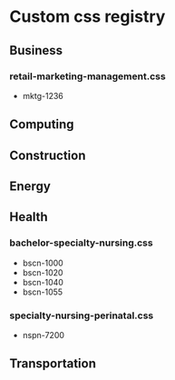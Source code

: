 # Custom css registry

## Business

### retail-marketing-management.css

* mktg-1236

## Computing

## Construction

## Energy

## Health

### bachelor-specialty-nursing.css

* bscn-1000
* bscn-1020
* bscn-1040
* bscn-1055

### specialty-nursing-perinatal.css

* nspn-7200

## Transportation
